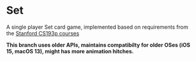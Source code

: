 # Set

A single player Set card game, implemented based on requirements from the [Stanford CS193p courses](https://cs193p.sites.stanford.edu/sites/g/files/sbiybj16636/files/media/file/a3_2.pdf)

**This branch uses older APIs, maintains compatibilty for older OSes (iOS 15, macOS 13), might has more animation hitches.**
